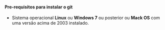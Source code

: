 <!-- markdownlint-disable-next-line -->
#### Pre-requisitos para instalar o git

- Sistema operacional **Linux** ou **Windows 7** ou posterior ou **Mack OS** com uma versão acima de 2003 instalado.
